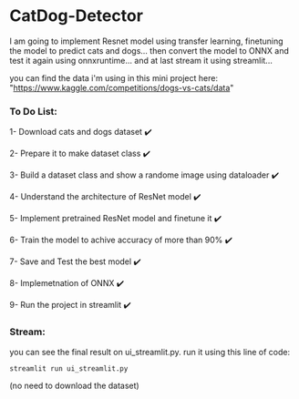 # CatDog-Detector
I am going to implement Resnet model using transfer learning, finetuning the model to predict cats and dogs... then convert the model to ONNX and test it again using onnxruntime... and at last stream it using streamlit...

you can find the data i'm using in this mini project here: "https://www.kaggle.com/competitions/dogs-vs-cats/data"

### To Do List:

1- Download cats and dogs dataset :heavy_check_mark:

2- Prepare it to make dataset class :heavy_check_mark:

3- Build a dataset class and show a randome image using dataloader :heavy_check_mark:

4- Understand the architecture of ResNet model :heavy_check_mark:

5- Implement pretrained ResNet model and finetune it :heavy_check_mark:

6- Train the model to achive accuracy of more than 90% :heavy_check_mark:

7- Save and Test the best model :heavy_check_mark:

8- Implemetnation of ONNX :heavy_check_mark:

9- Run the project in streamlit :heavy_check_mark:

### Stream:

you can see the final result on ui_streamlit.py. run it using this line of code:

`streamlit run ui_streamlit.py`

(no need to download the dataset)
